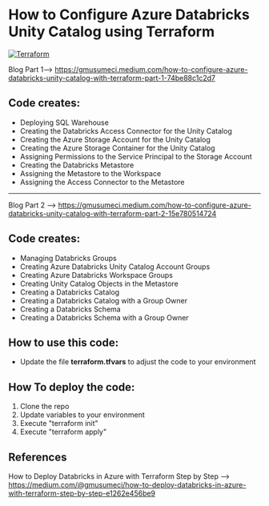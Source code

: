 # How to Configure Azure Databricks Unity Catalog using Terraform
[![Terraform](https://img.shields.io/badge/terraform-v1.5+-blue.svg)](https://www.terraform.io/downloads.html)

Blog Part 1--> https://gmusumeci.medium.com/how-to-configure-azure-databricks-unity-catalog-with-terraform-part-1-74be88c1c2d7

## Code creates:

* Deploying SQL Warehouse
* Creating the Databricks Access Connector for the Unity Catalog
* Creating the Azure Storage Account for the Unity Catalog
* Creating the Azure Storage Container for the Unity Catalog
* Assigning Permissions to the Service Principal to the Storage Account
* Creating the Databricks Metastore
* Assigning the Metastore to the Workspace
* Assigning the Access Connector to the Metastore

---

Blog Part 2 --> https://gmusumeci.medium.com/how-to-configure-azure-databricks-unity-catalog-with-terraform-part-2-15e780514724

## Code creates:

* Managing Databricks Groups
* Creating Azure Databricks Unity Catalog Account Groups
* Creating Azure Databricks Workspace Groups
* Creating Unity Catalog Objects in the Metastore
* Creating a Databricks Catalog
* Creating a Databricks Catalog with a Group Owner
* Creating a Databricks Schema
* Creating a Databricks Schema with a Group Owner

## How to use this code:

* Update the file **terraform.tfvars** to adjust the code to your environment

## How To deploy the code:

1. Clone the repo
2. Update variables to your environment
3. Execute "terraform init"
4. Execute "terraform apply"

## References

How to Deploy Databricks in Azure with Terraform Step by Step --> https://medium.com/@gmusumeci/how-to-deploy-databricks-in-azure-with-terraform-step-by-step-e1262e456be9
